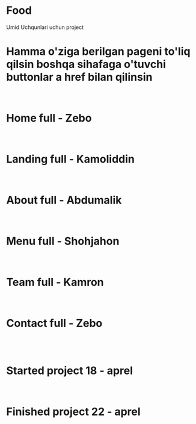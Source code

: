 # Food
Umid Uchqunlari uchun project

<h1>Hamma o'ziga berilgan pageni to'liq qilsin boshqa sihafaga o'tuvchi buttonlar a href bilan qilinsin</h1> <br>
<h1>Home full - Zebo </h1> <br>
<h1>Landing full - Kamoliddin </h1> <br>
<h1>About full - Abdumalik </h1> <br>
<h1>Menu full - Shohjahon </h1> <br>
<h1>Team full - Kamron </h1> <br>
<h1>Contact full - Zebo </h1> <br> <br>

<h1>Started project 18 - aprel </h1> <br>
<h1>Finished project 22 - aprel </h1>


